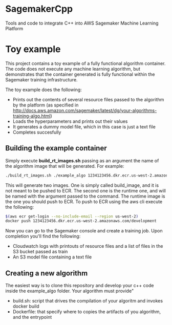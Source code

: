 # SagemakerCpp

Tools and code to integrate C++ into AWS Sagemaker Machine Learning Platform

# Toy example

This project contains a toy example of a fully functional algorithm container. The code does not execute any machine learning algorithm, but demonstrates that the container generated is fully functional within the Sagemaker training infrastructure.

The toy example does the following:

* Prints out the contents of several resource files passed to the algorithm by the platform (as specified in http://docs.aws.amazon.com/sagemaker/latest/dg/your-algorithms-training-algo.html)
* Loads the hyperparameters and prints out their values
* It generates a dummy model file, which in this case is just a text file
* Completes succesfully

## Building the example container

Simply execute **build_rt_images.sh** passing as an argument the name of the algorithm image that will be generated. For example:

```bash
./build_rt_images.sh ./example_algo 1234123456.dkr.ecr.us-west-2.amazonaws.com/development
```

This will generate two images. One is simply called build_image, and it is not meant to be pushed to ECR. The second one is the runtime one, and will be named with the argument passed to the command. The runtime image is the one you should push to ECR. To push to ECR using the aws cli execute the following:

```bash
$(aws ecr get-login --no-include-email --region us-west-2)
docker push 1234123456.dkr.ecr.us-west-2.amazonaws.com/development
```

Now you can go to the Sagemaker console and create a training job. Upon completion you'll find the following:

* Cloudwatch logs with printouts of resource files and a list of files in the S3 bucket passed as train
* An S3 model file containing a text file

## Creating a new algorithm

The easiest way is to clone this repository and develop your c++ code inside the example_algo folder. Your algorithm must provide"

* build.sh: script that drives the compilation of your algoritm and invokes docker build
* Dockerfile: that specify where to copies the artifacts of you algorithm, and the entrypoint